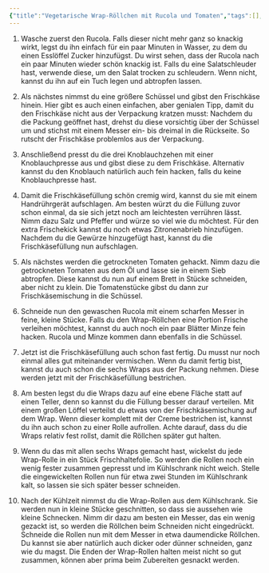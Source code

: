 ```yaml
---
{"title":"Vegetarische Wrap-Röllchen mit Rucola und Tomaten","tags":[],"ingredientList":[{"title":"Zutaten für 6 Personen","ingredients":["6 Wraps","400 g Frischkäse","90 g getrocknete Tomaten in Öl, abgestropft","3 Knoblauchzehen","70 g Rucola","1 Prise Salz","1 Prise Pfeffer","Abrieb einer Zitrone (optional)","2 Stiele Minze (optional)"]}]}
---
```

1. Wasche zuerst den Rucola. Falls dieser nicht mehr ganz so knackig wirkt, legst du ihn einfach für ein paar Minuten in Wasser, zu dem du einen Esslöffel Zucker hinzufügst. Du wirst sehen, dass der Rucola nach ein paar Minuten wieder schön knackig ist. Falls du eine Salatschleuder hast, verwende diese, um den Salat trocken zu schleudern. Wenn nicht, kannst du ihn auf ein Tuch legen und abtropfen lassen. 

2. Als nächstes nimmst du eine größere Schüssel und gibst den Frischkäse hinein. Hier gibt es auch einen einfachen, aber genialen Tipp, damit du den Frischkäse nicht aus der Verpackung kratzen musst: Nachdem du die Packung geöffnet hast, drehst du diese vorsichtig über der Schüssel um und stichst mit einem Messer ein- bis dreimal in die Rückseite. So rutscht der Frischkäse problemlos aus der Verpackung.

3. Anschließend presst du die drei Knoblauchzehen mit einer Knoblauchpresse aus und gibst diese zu dem Frischkäse. Alternativ kannst du den Knoblauch natürlich auch fein hacken, falls du keine Knoblauchpresse hast.

4. Damit die Frischkäsefüllung schön cremig wird, kannst du sie mit einem Handrührgerät aufschlagen. Am besten würzt du die Füllung zuvor schon einmal, da sie sich jetzt noch am leichtesten verrühren lässt. Nimm dazu Salz und Pfeffer und würze so viel wie du möchtest. Für den extra Frischekick kannst du noch etwas Zitronenabrieb hinzufügen. Nachdem du die Gewürze hinzugefügt hast, kannst du die Frischkäsefüllung nun aufschlagen.

5. Als nächstes werden die getrockneten Tomaten gehackt. Nimm dazu die getrockneten Tomaten aus dem Öl und lasse sie in einem Sieb abtropfen. Diese kannst du nun auf einem Brett in Stücke schneiden, aber nicht zu klein. Die Tomatenstücke gibst du dann zur Frischkäsemischung in die Schüssel.

6. Schneide nun den gewaschen Rucola mit einem scharfen Messer in feine, kleine Stücke. Falls du den Wrap-Röllchen eine Portion Frische verleihen möchtest, kannst du auch noch ein paar Blätter Minze fein hacken. Rucola und Minze kommen dann ebenfalls in die Schüssel.

7. Jetzt ist die Frischkäsefüllung auch schon fast fertig. Du musst nur noch einmal alles gut miteinander vermischen. Wenn du damit fertig bist, kannst du auch schon die sechs Wraps aus der Packung nehmen. Diese werden jetzt mit der Frischkäsefüllung bestrichen.

8. Am besten legst du die Wraps dazu auf eine ebene Fläche statt auf einen Teller, denn so kannst du die Füllung besser darauf verteilen. Mit einem großen Löffel verteilst du etwas von der Frischkäsemischung auf dem Wrap. Wenn dieser komplett mit der Creme bestrichen ist, kannst du ihn auch schon zu einer Rolle aufrollen. Achte darauf, dass du die Wraps relativ fest rollst, damit die Röllchen später gut halten.

9. Wenn du das mit allen sechs Wraps gemacht hast, wickelst du jede Wrap-Rolle in ein Stück Frischhaltefolie. So werden die Rollen noch ein wenig fester zusammen gepresst und im Kühlschrank nicht weich. Stelle die eingewickelten Rollen nun für etwa zwei Stunden im Kühlschrank kalt, so lassen sie sich später besser schneiden.

10. Nach der Kühlzeit nimmst du die Wrap-Rollen aus dem Kühlschrank. Sie werden nun in kleine Stücke geschnitten, so dass sie aussehen wie kleine Schnecken. Nimm dir dazu am besten ein Messer, das ein wenig gezackt ist, so werden die Röllchen beim Schneiden nicht eingedrückt. Schneide die Rollen nun mit dem Messer in etwa daumendicke Röllchen. Du kannst sie aber natürlich auch dicker oder dünner schneiden, ganz wie du magst. Die Enden der Wrap-Rollen halten meist nicht so gut zusammen, können aber prima beim Zubereiten gesnackt werden.